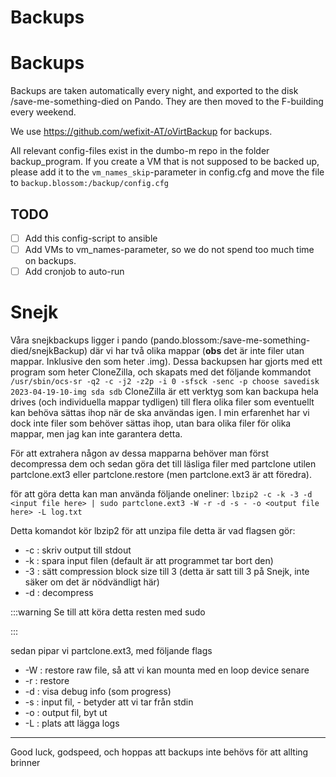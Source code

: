 # Backups

# Backups

Backups are taken automatically every night, and exported to the disk /save-me-something-died on Pando. They are then moved to the F-building every weekend.

We use <https://github.com/wefixit-AT/oVirtBackup> for backups.

All relevant config-files exist in the dumbo-m repo in the folder backup_program. If you create a VM that is not supposed to be backed up, please add it to the `vm_names_skip`-parameter in config.cfg and move the file to `backup.blossom:/backup/config.cfg`

## TODO

- [ ] Add this config-script to ansible
- [ ] Add VMs to vm_names-parameter, so we do not spend too much time on backups.
- [ ] Add cronjob to auto-run

# Snejk

Våra snejkbackups ligger i pando (pando.blossom:/save-me-something-died/snejkBackup) där vi har två olika mappar (**obs** det är inte filer utan mappar. Inklusive den som heter .img). Dessa backupsen har gjorts med ett program som heter CloneZilla, och skapats med det följande kommandot `/usr/sbin/ocs-sr -q2 -c -j2 -z2p -i 0 -sfsck -senc -p choose savedisk 2023-04-19-10-img sda sdb` CloneZilla är ett verktyg som kan backupa hela drives (och individuella mappar tydligen) till flera olika filer som eventuellt kan behöva sättas ihop när de ska användas igen. I min erfarenhet har vi dock inte filer som behöver sättas ihop, utan bara olika filer för olika mappar, men jag kan inte garantera detta.

För att extrahera någon av dessa mapparna behöver man först decompressa dem och sedan göra det till läsliga filer med partclone utilen partclone.ext3 eller partclone.restore (men partclone.ext3 är att föredra).

för att göra detta kan man använda följande oneliner: `lbzip2 -c -k -3 -d <input file here> | sudo partclone.ext3 -W -r -d -s - -o <output file here> -L log.txt`

Detta komandot kör lbzip2 för att unzipa file detta är vad flagsen gör:

* -c : skriv output till stdout
* -k : spara input filen (default är att programmet tar bort den)
* -3 : sätt compression block size till 3 (detta är satt till 3 på Snejk, inte säker om det är nödvändligt här)
* -d : decompress


:::warning
Se till att köra detta resten med sudo

:::

sedan pipar vi partclone.ext3, med följande flags

* -W : restore raw file, så att vi kan mounta med en loop device senare
* -r : restore
* -d : visa debug info (som progress)
* -s : input fil, - betyder att vi tar från stdin
* -o : output fil, byt ut <output file here>
* -L : plats att lägga logs


---

Good luck, godspeed, och hoppas att backups inte behövs för att allting brinner